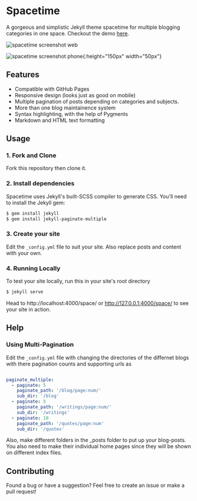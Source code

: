 # Spacetime
A gorgeous and simplistic Jekyll theme spacetime for multiple blogging categories in one space. Checkout the demo [here](https://techcentaur.github.io/space/).

![spacetime screenshot web](https://github.com/techcentaur/spacetime/blob/master/img/space1.jpg)

![spacetime screenshot phone](https://github.com/techcentaur/spacetime/blob/master/img/space2.jpg){:height="150px" width="50px"}

## Features
- Compatible with GitHub Pages
- Responsive design (looks just as good on mobile)
- Multiple pagination of posts depending on categories and subjects.
- More than one blog maintainence system
- Syntax highlighting, with the help of Pygments
- Markdown and HTML text formatting


## Usage
### 1. Fork and Clone
Fork this repository then clone it.

### 2. Install dependencies
Spacetime uses Jekyll's built-SCSS compiler to generate CSS. You'll need to install the Jekyll gem:

```bash
$ gem install jekyll
$ gem install jekyll-paginate-multiple

```

### 3. Create your site
Edit the `_config.yml` file to suit your site. Also replace posts and content with your own.

### 4. Running Locally
To test your site locally, run this in your site's root directory

```bash
$ jekyll serve
```
Head to http://localhost:4000/space/ or http://127.0.0.1:4000/space/ to see your site in action.


## Help
### Using Multi-Pagination

Edit the `_config.yml` file with changing the directories of the differnet blogs with there pagination counts and supporting urls as

```yaml

paginate_multiple:
  - paginate: 5
    paginate_path: '/blog/page:num/'
    sub_dir: '/blog'
  - paginate: 5
    paginate_path: '/writings/page:num/'
    sub_dir: '/writings'
  - paginate: 10
    paginate_path: '/quotes/page:num'
    sub_dir: '/quotes'


```

Also, make different folders in the _posts folder to put up your blog-posts. You also need to make their individual home pages since they will be shown on different index files.

## Contributing
Found a bug or have a suggestion? Feel free to create an issue or make a pull request!


